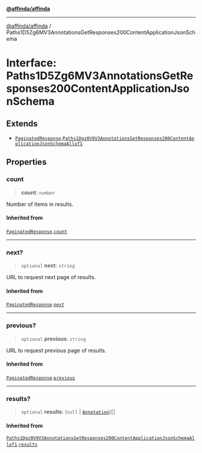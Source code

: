[**@affinda/affinda**](../README.md)

***

[@affinda/affinda](../globals.md) / Paths1D5Zg6MV3AnnotationsGetResponses200ContentApplicationJsonSchema

# Interface: Paths1D5Zg6MV3AnnotationsGetResponses200ContentApplicationJsonSchema

## Extends

- [`PaginatedResponse`](PaginatedResponse.md).[`Paths1Dgz0V9V3AnnotationsGetResponses200ContentApplicationJsonSchemaAllof1`](Paths1Dgz0V9V3AnnotationsGetResponses200ContentApplicationJsonSchemaAllof1.md)

## Properties

### count

> **count**: `number`

Number of items in results.

#### Inherited from

[`PaginatedResponse`](PaginatedResponse.md).[`count`](PaginatedResponse.md#count)

***

### next?

> `optional` **next**: `string`

URL to request next page of results.

#### Inherited from

[`PaginatedResponse`](PaginatedResponse.md).[`next`](PaginatedResponse.md#next)

***

### previous?

> `optional` **previous**: `string`

URL to request previous page of results.

#### Inherited from

[`PaginatedResponse`](PaginatedResponse.md).[`previous`](PaginatedResponse.md#previous)

***

### results?

> `optional` **results**: (`null` \| [`Annotation`](Annotation.md))[]

#### Inherited from

[`Paths1Dgz0V9V3AnnotationsGetResponses200ContentApplicationJsonSchemaAllof1`](Paths1Dgz0V9V3AnnotationsGetResponses200ContentApplicationJsonSchemaAllof1.md).[`results`](Paths1Dgz0V9V3AnnotationsGetResponses200ContentApplicationJsonSchemaAllof1.md#results)

